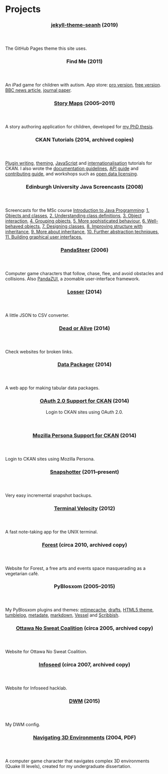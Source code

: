 Projects
========

<article>
  <header>
    <h3><a href="https://seanh.cc/jekyll-theme-seanh">jekyll-theme-seanh</a> <span class="subtitle">(2019)</span></h3>
  </header>

  <p>The GitHub Pages theme this site uses.</p>
</article>

<article>
  <header>
    <h3>Find Me <span class="subtitle">(2011)</span></h3>
  </header>

  <p>An iPad game for children with autism.
  App store:
  <a href="https://itunes.apple.com/gb/app/findme-pro/id635871171?mt=8">pro version</a>,
  <a href="https://itunes.apple.com/gb/app/findme-autism/id491925436?mt=8">free version</a>.
  <a href="http://www.bbc.co.uk/news/health-16534678">BBC news article</a>,
  <a href="http://www.sciencedirect.com/science/article/pii/S2212868916300320">journal paper</a>.</p>
</article>

<article>
  <header>
    <h3><a href="https://www.seanh.cc/storymaps">Story Maps</a> <span class="subtitle">(2005&ndash;2011)</span></h3>
  </header>

  <p>A story authoring application for children, developed for
  <a href="http://hdl.handle.net/1842/5294">my PhD thesis</a>.</p>
</article>

<article>
  <header>
    <h3>CKAN Tutorials <span class="subtitle">(2014, archived copies)</span></h3>
  </header>
   <p><a href="/docs.ckan.org/en/latest/extensions">Plugin writing</a>,
   <a href="/docs.ckan.org/en/latest/theming">theming</a>,
   <a href="/docs.ckan.org/en/latest/theming/javascript.html">JavaScript</a>
   and <a href="/docs.ckan.org/en/latest/contributing/string-i18n.html">internationalisation</a>
   tutorials for CKAN. I also wrote the
   <a href="/docs.ckan.org/en/latest/contributing/documentation.html">documentation guidelines</a>,
   <a href="/docs.ckan.org/en/latest/api">API guide</a> and
   <a href="/docs.ckan.org/en/latest/contributing">contributing guide</a>, and workshops
   such as
   <a href="/open-data-licensing-and-ckan.pdf">open data licensing</a>.</p>
</article>

<article>
  <header><h3>Edinburgh University Java Screencasts <span class="subtitle">(2008)</span></h3></header>
  <p>Screencasts for the MSc course
  <a href="http://www.inf.ed.ac.uk/teaching/courses/ijp">Introduction to Java Programming</a>:
  <a href="http://media.inf.ed.ac.uk/teaching/courses/ijp/chapter_one/chapter_one.htm">1. Objects and classes</a>,
  <a href="http://media.inf.ed.ac.uk/teaching/courses/ijp/chapter_two/chapter_two.htm">2. Understanding class definitions</a>,
  <a href="http://media.inf.ed.ac.uk/teaching/courses/ijp/chapter_three/chapter_three.htm">3. Object interaction</a>,
  <a href="http://media.inf.ed.ac.uk/teaching/courses/ijp/chapter_four/chapter_four.htm">4. Grouping objects</a>,
  <a href="http://media.inf.ed.ac.uk/teaching/courses/ijp/chapter_five/chapter_five.htm">5. More sophisticated behaviour</a>,
  <a href="http://media.inf.ed.ac.uk/teaching/courses/ijp/chapter_six/chapter_six.htm">6. Well-behaved objects</a>,
  <a href="http://media.inf.ed.ac.uk/teaching/courses/ijp/chapter_seven/chapter_seven.htm">7. Designing classes</a>,
  <a href="http://media.inf.ed.ac.uk/teaching/courses/ijp/chapter_eight/chapter_eight.htm">8. Improving structure with inheritance</a>,
  <a href="http://media.inf.ed.ac.uk/teaching/courses/ijp/chapter_nine/chapter_nine.htm">9. More about inheritance</a>,
  <a href="http://media.inf.ed.ac.uk/teaching/courses/ijp/chapter_ten/chapter_ten.htm">10. Further abstraction techniques</a>,
  <a href="http://media.inf.ed.ac.uk/teaching/courses/ijp/chapter_eleven/chapter_eleven.htm">11. Building graphical user interfaces.</a>
</article>

<article>
  <header>
    <h3><a href="https://www.seanh.cc/PandaSteer">PandaSteer</a> <span class="subtitle">(2006)</span></h3>
  </header>
  <p>Computer game characters that follow, chase, flee, and avoid obstacles
  and collisions.
  Also <a href="http://github.com/seanh/PandaZUI">PandaZUI</a>, a zoomable user-interface
  framework.</p>
</article>

<article>
  <header>
    <h3><a href="https://github.com/ckan/losser">Losser</a> <span class="subtitle">(2014)</span></h3>
  </header>
  <p>A little JSON to CSV converter.</p>
</article>

<article>
  <header>
    <h3><a href="https://github.com/ckan/deadoralive">Dead or Alive</a> <span class="subtitle">(2014)</span></h3>
  </header>
  <p>Check websites for broken links.</p>
</article>

<article>
  <header>
    <h3><a href="/posts/datapackager">Data Packager</a> <span class="subtitle">(2014)</span></h3>
  </header>

  <p>A web app for making tabular data packages.</p>
</article>

<article>
  <header>
    <h3><a href="/posts/functional-core-imperative-shell">OAuth 2.0 Support for CKAN</a> <span class="subtitle">(2014)</span></h3>
    <p>Login to CKAN sites using OAuth 2.0.
  </header>
</article>

<article>
  <header>
    <h3><a href="https://github.com/ckan/ckanext-persona">Mozilla Persona Support for CKAN</a> <span class="subtitle">(2014)</span></h3>
  </header>

  <p>Login to CKAN sites using Mozilla Persona.</p>
</article>

<article>
  <header>
    <h3><a href="https://github.com/seanh/snapshotter">Snapshotter</a> <span class="subtitle">(2011&ndash;present)</span></h3>
  </header>
  <p>Very easy incremental snapshot backups.</p>
</article>

<article>
  <header>
    <h3><a href="https://www.seanh.cc/terminal_velocity">Terminal Velocity</a> <span class="subtitle">(2012)</span></h3>
  </header>
  <p>A fast note-taking app for the UNIX terminal.</p>
</article>

<article>
  <header>
    <h3><a href="/theforest.org.uk">Forest</a> <span class="subtitle">(circa 2010, archived copy)</span></h3>
  </header>
  <p>Website for Forest, a free arts and events space
  masquerading as a vegetarian café.</p>
</article>

<article>
  <header>
    <h3>PyBlosxom <span class="subtitle">(2005&ndash;2015)</span></h3>
  </header>
  <p>My PyBlosxom plugins and themes:
  <a href="https://github.com/seanh/pyblosxommtimecache">mtimecache</a>,
  <a href="https://github.com/seanh/pyblosxomdrafts">drafts</a>,
  <a href="https://github.com/seanh/html5.flav">HTML5 theme</a>,
  <a href="http://github.com/seanh/PyBlosxom-tumblelog">tumblelog</a>,
  <a href="http://github.com/seanh/PyBlosxom-metadate">metadate</a>,
  <a href="http://github.com/seanh/PyBlosxom-Python-Markdown-2-Plugin">markdown</a>,
  <a href="http://github.com/seanh/PyBlosxom-vessel">Vessel</a>
  and <a href="/scribbish/">Scribbish</a>.</p>
</article>

<article>
  <header>
    <h3><a href="/ottawanosweat">Ottawa No Sweat Coalition</a> <span class="subtitle">(circa 2005, archived copy)</span></h3>
  </header>
  <p>Website for Ottawa No Sweat Coalition.</p>
</article>

<article>
  <header>
    <h3><a href="/infoseed.org">Infoseed</a> <span class="subtitle">(circa 2007, archived copy)</span></h3>
  </header>
  <p>Website for Infoseed hacklab.</p>
</article>

<article>
  <header>
    <h3><a href="https://github.com/seanh/dwm">DWM</a> <span class="subtitle">(2015)</span></h3>
  </header>
  <p>My DWM config.</p>
</article>

<article>
  <header>
    <h3><a href="/dissertation.pdf">Navigating 3D Environments</a> <span class="subtitle">(2004, PDF)</span></h3>
  </header>
  <p>A computer game character that navigates complex 3D
  environments (Quake III levels), created for my undergraduate
  dissertation.</p>
</article>
